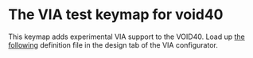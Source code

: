 # The VIA test keymap for void40

This keymap adds experimental VIA support to the VOID40. Load up [the following](https://github.com/victorlucachi/void40/blob/master/void40_via_definitions.json) definition file in the design tab of the VIA configurator.

